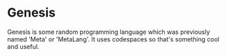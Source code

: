 # Genesis
Genesis is some random programming language which was previously named 'Meta' or 'MetaLang'.
It uses codespaces so that's something cool and useful.
